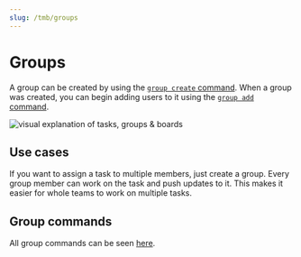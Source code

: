 ```yaml
---
slug: /tmb/groups
---
```


# Groups

A group can be created by using the [`group create` command](all-commands.md#group-commands). When a group was created,
you can begin adding users to it using the [`group add` command](all-commands.md#group-commands).

![visual explanation of tasks, groups & boards](/img/tmb/group-board-task-explanation.svg)

## Use cases

If you want to assign a task to multiple members, just create a group. Every group member can work on the task and push
updates to it. This makes it easier for whole teams to work on multiple tasks.

## Group commands

All group commands can be seen [here](all-commands.md#group-commands).
